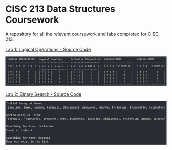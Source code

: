 # CISC 213 Data Structures Coursework
A repository for all the relevant coursework and labs completed for CISC 213.

[Lab 1: Logical Operations - Source Code](https://github.com/jboccuti/cisc213/blob/main/lab1/BoccutiLabOne.java)

<img src="https://github.com/jboccuti/cisc213/blob/main/resources/logicalOperationsOutput.png">

[Lab 2: Binary Search - Source Code](https://github.com/jboccuti/cisc213/blob/main/lab2/BoccutiLabTwo.java)

<img src="https://github.com/jboccuti/cisc213/blob/main/resources/binarySearchOutput.png">
